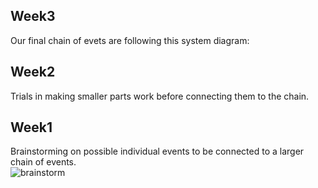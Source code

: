 ## Week3
Our final chain of evets are following this system diagram: 

## Week2
Trials in making smaller parts work before connecting them to the chain. 

## Week1
Brainstorming on possible individual events to be connected to a larger chain of events.  
![brainstorm](/docs/brainstorm.png)
